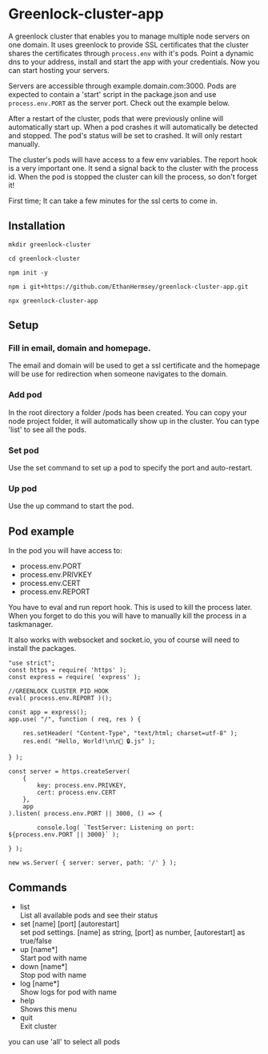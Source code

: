 # Greenlock-cluster-app
A greenlock cluster that enables you to manage multiple node servers on one domain. 
It uses greenlock to provide SSL certificates that the cluster shares the 
certificates through `process.env` with it's pods.
Point a dynamic dns to your address, install and start the app with your credentials.
Now you can start hosting your servers.

Servers are accessible through example.domain.com:3000. Pods are expected to contain
a 'start' script in the package.json and use `process.env.PORT` as the server port. 
Check out the example below.

After a restart of the cluster, pods that were previously online will automatically 
start up. When a pod crashes it will automatically be detected and stopped. The pod's
status will be set to crashed. It will only restart manually.

The cluster's pods will have access to a few env variables. The report hook is a very
important one. It send a signal back to the cluster with the process id. When the 
pod is stopped the cluster can kill the process, so don't forget it!

First time; It can take a few minutes for the ssl certs to come in.



## Installation

`mkdir greenlock-cluster`

`cd greenlock-cluster`

`npm init -y`

`npm i git+https://github.com/EthanHermsey/greenlock-cluster-app.git`

`npx greenlock-cluster-app`


## Setup

### Fill in email, domain and homepage. 
The email and domain will be used to get a ssl certificate and the homepage 
will be use for redirection when someone navigates to the domain.

### Add pod
In the root directory a folder /pods has been created. You can copy your node
project folder, it will automatically show up in the cluster.
You can type 'list' to see all the pods.

### Set pod
Use the set command to set up a pod to specify the port and auto-restart.

### Up pod
Use the up command to start the pod.


## Pod example
In the pod you will have access to:
- process.env.PORT
- process.env.PRIVKEY
- process.env.CERT
- process.env.REPORT

You have to eval and run report hook. This is used to kill the process later.
When you forget to do this you will have to manually kill the process in 
a taskmanager.

It also works with websocket and socket.io, you of course will need to install 
the packages.

```
"use strict";
const https = require( 'https' );
const express = require( 'express' );

//GREENLOCK CLUSTER PID HOOK
eval( process.env.REPORT )();

const app = express();
app.use( "/", function ( req, res ) {

	res.setHeader( "Content-Type", "text/html; charset=utf-8" );
	res.end( "Hello, World!\n\n💚 🔒.js" );

} );

const server = https.createServer(
	{
		key: process.env.PRIVKEY,
		cert: process.env.CERT
	},
	app
).listen( process.env.PORT || 3000, () => {

		console.log( `TestServer: Listening on port: ${process.env.PORT || 3000}` );

} );

new ws.Server( { server: server, path: '/' } );
```


## Commands

- list                              
    List all available pods and see their status
- set  [name] [port] [autorestart]  
    set pod settings. [name] as string, [port] as number, [autorestart] as true/false
- up   [name*]                      
    Start pod with name
- down [name*]                      
    Stop pod with name
- log  [name*]                      
    Show logs for pod with name
- help                              
    Shows this menu
- quit                              
    Exit cluster


you can use 'all' to select all pods
